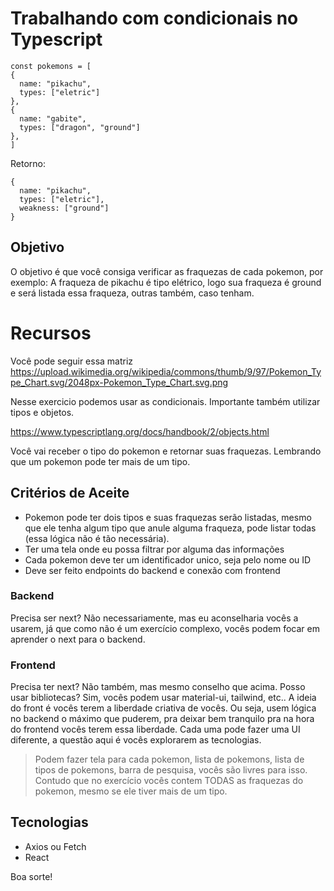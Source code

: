 # Trabalhando com condicionais no Typescript

```
const pokemons = [
{
  name: "pikachu",
  types: ["eletric"]
},
{
  name: "gabite",
  types: ["dragon", "ground"]
},
]
```

Retorno:
```
{
  name: "pikachu",
  types: ["eletric"],
  weakness: ["ground"]
}
```
## Objetivo
O objetivo é que você consiga verificar as fraquezas de cada pokemon, por exemplo:
A fraqueza de pikachu é tipo elétrico, logo sua fraqueza é ground e será listada essa fraqueza, outras também, caso tenham.

# Recursos
Você pode seguir essa matriz https://upload.wikimedia.org/wikipedia/commons/thumb/9/97/Pokemon_Type_Chart.svg/2048px-Pokemon_Type_Chart.svg.png

Nesse exercicio podemos usar as condicionais. Importante também utilizar tipos e objetos.

https://www.typescriptlang.org/docs/handbook/2/objects.html

Você vai receber o tipo do pokemon e retornar suas fraquezas.
Lembrando que um pokemon pode ter mais de um tipo.

## Critérios de Aceite
- Pokemon pode ter dois tipos e suas fraquezas serão listadas, mesmo que ele tenha algum tipo que anule alguma fraqueza, pode listar todas (essa lógica não é tão necessária).
- Ter uma tela onde eu possa filtrar por alguma das informações
- Cada pokemon deve ter um identificador unico, seja pelo nome ou ID
- Deve ser feito endpoints do backend e conexão com frontend

### Backend
Precisa ser next? Não necessariamente, mas eu aconselharia vocês a usarem, já que como não é um exercício complexo, vocês podem focar em aprender o next para o backend.
### Frontend
Precisa ter next? Não também, mas mesmo conselho que acima. 
Posso usar bibliotecas? Sim, vocês podem usar material-ui, tailwind, etc.. A ideia do front é vocês terem a liberdade criativa de vocês. Ou seja, usem lógica no backend o máximo que puderem, pra deixar bem tranquilo pra na hora do frontend vocês terem essa liberdade.
Cada uma pode fazer uma UI diferente, a questão aqui é vocês explorarem as tecnologias.

> Podem fazer tela para cada pokemon, lista de pokemons, lista de tipos de pokemons, barra de pesquisa, vocês são livres para isso. Contudo que no exercício vocês contem TODAS as fraquezas do pokemon, mesmo se ele tiver mais de um tipo. 

## Tecnologias
- Axios ou Fetch
- React

Boa sorte!
